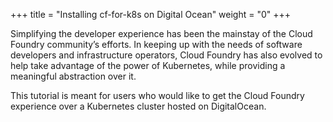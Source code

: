 +++
title = "Installing cf-for-k8s on Digital Ocean"
weight = "0"
+++

Simplifying the developer experience has been the mainstay of the Cloud Foundry community’s efforts. In keeping up with the needs of software developers and infrastructure operators, Cloud Foundry has also evolved to help take advantage of the power of Kubernetes, while providing a meaningful abstraction over it.

This tutorial is meant for users who would like to get the Cloud Foundry experience over a Kubernetes cluster hosted on DigitalOcean.
